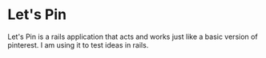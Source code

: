 Let's Pin
============

Let's Pin is a rails application that acts and works just like a basic version of pinterest.  I am using it to test ideas in rails.
